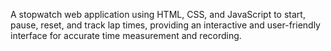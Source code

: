 A stopwatch web application using HTML, CSS, and JavaScript to start, pause, reset, and track lap times, providing an interactive and user-friendly interface for accurate time measurement and recording.
